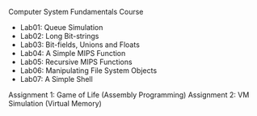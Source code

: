 Computer System Fundamentals Course

  - Lab01: Queue Simulation
  - Lab02: Long Bit-strings
  - Lab03: Bit-fields, Unions and Floats
  - Lab04: A Simple MIPS Function
  - Lab05: Recursive MIPS Functions
  - Lab06: Manipulating File System Objects
  - Lab07: A Simple Shell

  Assignment 1: Game of Life (Assembly Programming)
  Assignment 2: VM Simulation (Virtual Memory)

